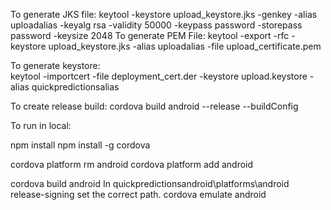 To generate JKS file:
keytool -keystore upload_keystore.jks -genkey -alias uploadalias -keyalg rsa -validity 50000 -keypass password -storepass password -keysize 2048
To generate PEM File:
keytool -export -rfc -keystore upload_keystore.jks -alias uploadalias -file upload_certificate.pem

To generate keystore:	
keytool -importcert -file deployment_cert.der -keystore upload.keystore -alias quickpredictionsalias

To create release build:
cordova build android --release --buildConfig

To run in local:


npm install
npm install -g cordova

cordova platform rm android
cordova platform add android

cordova build android
In quickpredictionsandroid\platforms\android release-signing set the correct path.
cordova emulate android
